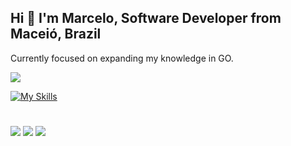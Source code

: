 ## Hi 👋 I'm Marcelo, Software Developer from Maceió, Brazil

Currently focused on expanding my knowledge in GO.

<div>
  <img heigth ="180en" src="https://github-readme-stats.vercel.app/api/top-langs/?username=marcelorc13&layout=compact&show_icons=True&theme=dracula"/>
</div>

[![My Skills](https://skillicons.dev/icons?i=ts,next,react,tailwind,go,java,express,nodejs,mongo,mysql&theme=dark&perline=5)](https://skillicons.dev)
  
# 

<div>  
  <a href = "mailto:marceloramalhocdev@gmail.com "><img src="https://img.shields.io/badge/-Gmail-%23333?style=for-the-badge&logo=gmail&logoColor=white" target="_blank"></a>
  <a href="https://www.linkedin.com/in/marcelo-ramalho-ab9131276/" target="_blank"><img src="https://img.shields.io/badge/-LinkedIn-%230077B5?style=for-the-badge&logo=linkedin&logoColor=white" target="_blank"></a>
  <a href="https://www.instagram.com/marceloramalhoc/" target="_blank"><img src="https://img.shields.io/badge/-Instagram-%23E4405F?style=for-the-badge&logo=instagram&logoColor=white" target="_blank"></a>
</div>

